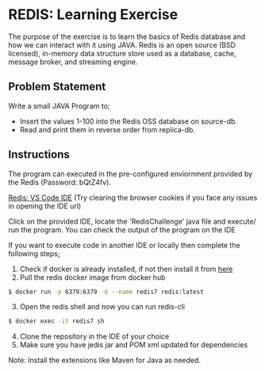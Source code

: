# REDIS: Learning Exercise
The purpose of the exercise is to learn the basics of Redis database and how we can interact with it using JAVA.
Redis is an open source (BSD licensed), in-memory data structure store used as a database, cache, message broker, and streaming engine.

## Problem Statement
Write a small JAVA Program to;
  - Insert the values 1-100 into the Redis OSS database on source-db.
  - Read and print them in reverse order from replica-db.

## Instructions
The program can executed in the pre-configured enviornment provided by the Redis (Password: bQtZ4fv).

[Redis: VS Code IDE](https://code-dot-rl-s-tc-himanchu.ps-redislabs.com/)
(Try clearing the browser cookies if you face any issues in opening the IDE url)


Click on the provided IDE, locate the 'RedisChallenge' java file and execute/ run the program. 
You can check the output of the program on the IDE

If you want to execute code in another IDE or locally then complete the following steps;
1. Check if docker is already installed, if not then install it from [here](https://docs.docker.com/desktop/install/mac-install/)
2. Pull the redis docker image from docker hub
```bash
$ docker run -p 6379:6379 -d --name redis7 redis:latest
```
3. Open the redis shell and now you can run redis-cli
```bash
$ docker exec -it redis7 sh
```
4. Clone the repository in the IDE of your choice
5. Make sure you have jedis jar and POM xml updated for dependencies

Note: Install the extensions like Maven for Java as needed.
